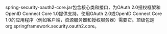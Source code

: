 spring-security-oauth2-core.jar包含核心类和接口，为OAuth 2.0授权框架和OpenID Connect Core 1.0提供支持。使用OAuth 2.0或OpenID Connect Core 1.0的应用程序（例如客户端，资源服务器和授权服务器）需要它。顶级包是org.springframework.security.oauth2.core。

